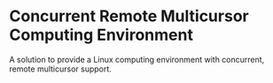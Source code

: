 Concurrent Remote Multicursor Computing Environment
===========
A solution to provide a Linux computing environment with concurrent, remote multicursor support.
